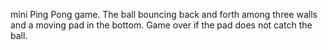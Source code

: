 mini Ping Pong game. The ball bouncing back and forth among three walls and a moving pad in the bottom. Game over if the pad does not catch the ball.
